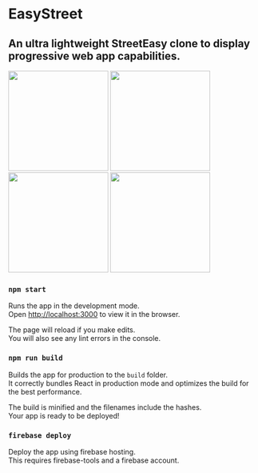 # EasyStreet

## An ultra lightweight StreetEasy clone to display progressive web app capabilities.

<div style={{display="flex}}>
  <img src="https://firebasestorage.googleapis.com/v0/b/easy-street-5da22.appspot.com/o/Screenshots%2FRental_Listing_Feed.png?alt=media&token=e19bbd9d-86f8-4544-a4db-3533bdf5b4d5" width="200" />

  <img src="https://firebasestorage.googleapis.com/v0/b/easy-street-5da22.appspot.com/o/Screenshots%2FNew_Rental_Listing_Empty.png?alt=media&token=02b7eadf-a48f-45a1-8696-078fc7a06bcb" width="200" />

  <img src="https://firebasestorage.googleapis.com/v0/b/easy-street-5da22.appspot.com/o/Screenshots%2FNew_Rental_Listing.png?alt=media&token=8e2b3f10-b1cc-4506-9556-edd1ed71f145" width="200" />

  <img src="https://firebasestorage.googleapis.com/v0/b/easy-street-5da22.appspot.com/o/Screenshots%2FRental_Listing_Details.png?alt=media&token=d755108f-1c00-4164-af09-67df69dd05a6" width="200" />
</div>

### `npm start`

Runs the app in the development mode.<br>
Open [http://localhost:3000](http://localhost:3000) to view it in the browser.

The page will reload if you make edits.<br>
You will also see any lint errors in the console.

### `npm run build`

Builds the app for production to the `build` folder.<br>
It correctly bundles React in production mode and optimizes the build for the best performance.

The build is minified and the filenames include the hashes.<br>
Your app is ready to be deployed!

### `firebase deploy`

Deploy the app using firebase hosting.<br>
This requires firebase-tools and a firebase account.




